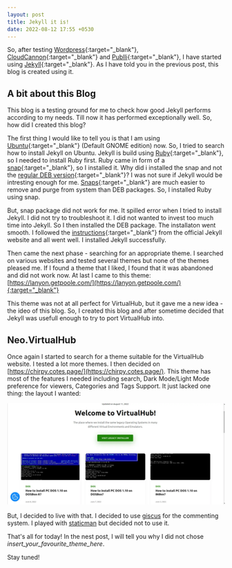```yaml
---
layout: post
title: Jekyll it is!
date: 2022-08-12 17:55 +0530
---
```


So, after testing [Wordpress](https://wordpress.org/){:target="_blank"}, [CloudCannon](https://cloudcannon.com/){:target="_blank"} and [Publli](https://getpublii.com/){:target="_blank"}, I have started using [Jekyll](https://jekyllrb.com/){:target="_blank"}. As I have told you in the previous post, this blog is created using it.

## A bit about this Blog

This blog is a testing ground for me to check how good Jekyll performs according to my needs. Till now it has performed exceptionally well. So, how did I created this blog?

The first thing I would like to tell you is that I am using [Ubuntu](https://ubuntu.com/){:target="_blank"} (Default GNOME edition) now. So, I tried to search how to install Jekyll on Ubuntu. Jekyll is build using [Ruby](https://www.ruby-lang.org/){:target="_blank"}, so I needed to install Ruby first. Ruby came in form of a [snap](https://snapcraft.io/ruby){:target="_blank"}, so I installed it. Why did i installed the snap and not the [regular DEB version](https://packages.ubuntu.com/jammy/ruby-full){:target="_blank"}? I was not sure if Jekyll would be intresting enough for me. [Snaps](https://snapcraft.io/){:target="_blank"} are much easier to remove and purge from system than DEB packages. So, I installed Ruby using snap.

But, snap package did not work for me. It spilled error when I tried to install Jekyll. I did not try to troubleshoot it. I did not wanted to invest too much time into Jekyll. So I then installed the DEB package. The installaton went smooth. I followed the [instructions](https://jekyllrb.com/docs/){:target="_blank"} from the official Jekyll website and all went well. I installed Jekyll successfully.

Then came the next phase - searching for an appropriate theme. I searched on various websites and tested several themes but none of the themes pleased me. If I found a theme that I liked, I found that it was abandoned and did not work now. At last I came to this theme: [https://lanyon.getpoole.com/](https://lanyon.getpoole.com/){:target="_blank"}

This theme was not at all perfect for VirtualHub, but it gave me a new idea - the ideo of this blog. So, I created this blog and after sometime decided that Jekyll was usefull enough to try to port VirtualHub into.

## Neo.VirtualHub

Once again I started to search for a theme suitable for the VirtualHub website. I tested a lot more themes. I then decided on [https://chirpy.cotes.page/](https://chirpy.cotes.page/). This theme has most of the features I needed including search, Dark Mode/Light Mode preference for viewers, Categories and Tags Support. It just lacked one thing: the layout I wanted:

![VirtualHub Publii layout](/assets/2022/August/12/jekyll-it-is-1.webp)

But, I decided to live with that. I decided to use [giscus](https://giscus.app/) for the commenting system. I played with [staticman](https://staticman.net/) but decided not to use it.

That's all for today!
In the nest post, I will tell you why I did not chose *insert_your_favourite_theme_here*.

Stay tuned!